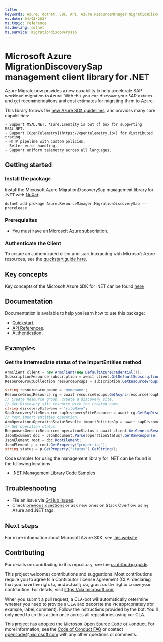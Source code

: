 ```yaml
---
title: 
keywords: Azure, dotnet, SDK, API, Azure.ResourceManager.MigrationDiscoverySap, migrationdiscoverysap
ms.date: 04/03/2024
ms.topic: reference
ms.devlang: dotnet
ms.service: migrationdiscoverysap
---
```

# Microsoft Azure MigrationDiscoverySap management client library for .NET

Azure Migrate now provides a new capability to help accelerate SAP workload migration to Azure. With this you can discover your SAP estates and get recommendations and cost estimates for migrating them to Azure.

This library follows the [new Azure SDK guidelines](https://azure.github.io/azure-sdk/general_introduction.html), and provides many core capabilities:

    - Support MSAL.NET, Azure.Identity is out of box for supporting MSAL.NET.
    - Support [OpenTelemetry](https://opentelemetry.io/) for distributed tracing.
    - HTTP pipeline with custom policies.
    - Better error-handling.
    - Support uniform telemetry across all languages.

## Getting started

### Install the package

Install the Microsoft Azure MigrationDiscoverySap management library for .NET with [NuGet](https://www.nuget.org/):

```dotnetcli
dotnet add package Azure.ResourceManager.MigrationDiscoverySap --prerelease
```

### Prerequisites

* You must have an [Microsoft Azure subscription](https://azure.microsoft.com/free/dotnet/).

### Authenticate the Client

To create an authenticated client and start interacting with Microsoft Azure resources, see the [quickstart guide here](https://github.com/Azure/azure-sdk-for-net/blob/main/doc/dev/mgmt_quickstart.md).

## Key concepts

Key concepts of the Microsoft Azure SDK for .NET can be found [here](https://azure.github.io/azure-sdk/dotnet_introduction.html)

## Documentation

Documentation is available to help you learn how to use this package:

- [Quickstart](https://github.com/Azure/azure-sdk-for-net/blob/main/doc/dev/mgmt_quickstart.md).
- [API References](/dotnet/api/?view=azure-dotnet).
- [Authentication](https://github.com/Azure/azure-sdk-for-net/blob/main/sdk/identity/Azure.Identity/README.md).

## Examples

### Get the intermediate status of the ImportEntities method

```C# Snippet:Readme_GetIntermediateStatusOfImportEntitiesMethod
ArmClient client = new ArmClient(new DefaultAzureCredential());
SubscriptionResource subscription = await client.GetDefaultSubscriptionAsync();
ResourceGroupCollection resourceGroups = subscription.GetResourceGroups();

string resourceGroupName = "myRgName";
ResourceGroupResource rg = await resourceGroups.GetAsync(resourceGroupName);
// Create Resource group, create a discovery site.
// Get Discovery site resource with the created name.
string discoverySiteName = "siteName";
SapDiscoverySiteResource sapDiscoverySiteResource = await rg.GetSapDiscoverySiteAsync(discoverySiteName);
// Post import entities operation.
ArmOperation<OperationStatusResult> importEntitiesOp = await sapDiscoverySiteResource.ImportEntitiesAsync(WaitUntil.Completed);
// Get operation status.
Response<GenericResource> operationStatus = await client.GetGenericResources().GetAsync(ResourceIdentifier.Parse(importEntitiesOp.Value.Id));
JsonDocument doc = JsonDocument.Parse(operationStatus?.GetRawResponse()?.Content?.ToString());
JsonElement root = doc.RootElement;
JsonElement p = root.GetProperty("properties");
string status = p.GetProperty("status").GetString();
```

Code samples for using the management library for .NET can be found in the following locations
- [.NET Management Library Code Samples](https://aka.ms/azuresdk-net-mgmt-samples)

## Troubleshooting

-   File an issue via [GitHub Issues](https://github.com/Azure/azure-sdk-for-net/issues).
-   Check [previous questions](https://stackoverflow.com/questions/tagged/azure+.net) or ask new ones on Stack Overflow using Azure and .NET tags.

## Next steps

For more information about Microsoft Azure SDK, see [this website](https://azure.github.io/azure-sdk/).

## Contributing

For details on contributing to this repository, see the [contributing
guide][cg].

This project welcomes contributions and suggestions. Most contributions
require you to agree to a Contributor License Agreement (CLA) declaring
that you have the right to, and actually do, grant us the rights to use
your contribution. For details, visit <https://cla.microsoft.com>.

When you submit a pull request, a CLA-bot will automatically determine
whether you need to provide a CLA and decorate the PR appropriately
(for example, label, comment). Follow the instructions provided by the
bot. You'll only need to do this action once across all repositories
using our CLA.

This project has adopted the [Microsoft Open Source Code of Conduct][coc]. For
more information, see the [Code of Conduct FAQ][coc_faq] or contact
<opencode@microsoft.com> with any other questions or comments.

<!-- LINKS -->
[cg]: https://github.com/Azure/azure-sdk-for-net/blob/main/sdk/resourcemanager/Azure.ResourceManager/docs/CONTRIBUTING.md
[coc]: https://opensource.microsoft.com/codeofconduct/
[coc_faq]: https://opensource.microsoft.com/codeofconduct/faq/

